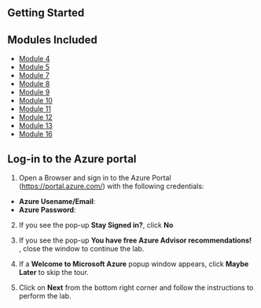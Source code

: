 ## **Getting Started**

## Modules Included

- [Module 4](https://github.com/MicrosoftLearning/DP-203T00-Data-Engineering-on-Microsoft-Azure/tree/master/Instructions/Labs/01)  
- [Module 5](https://github.com/MicrosoftLearning/DP-203T00-Data-Engineering-on-Microsoft-Azure/tree/master/Instructions/Labs/05)
- [Module 7](https://github.com/MicrosoftLearning/DP-203T00-Data-Engineering-on-Microsoft-Azure/tree/master/Instructions/Labs/07)
- [Module 8](https://github.com/MicrosoftLearning/DP-203T00-Data-Engineering-on-Microsoft-Azure/tree/master/Instructions/Labs/08)
- [Module 9](https://github.com/MicrosoftLearning/DP-203T00-Data-Engineering-on-Microsoft-Azure/tree/master/Instructions/Labs/09)
- [Module 10](https://github.com/MicrosoftLearning/DP-203T00-Data-Engineering-on-Microsoft-Azure/tree/master/Instructions/Labs/10)
- [Module 11](https://github.com/MicrosoftLearning/DP-203T00-Data-Engineering-on-Microsoft-Azure/tree/master/Instructions/Labs/11)
- [Module 12](https://github.com/MicrosoftLearning/DP-203T00-Data-Engineering-on-Microsoft-Azure/tree/master/Instructions/Labs/12)
- [Module 13](https://github.com/MicrosoftLearning/DP-203T00-Data-Engineering-on-Microsoft-Azure/tree/master/Instructions/Labs/13)
- [Module 16](https://github.com/MicrosoftLearning/DP-203T00-Data-Engineering-on-Microsoft-Azure/tree/master/Instructions/Labs/16)
 
## Log-in to the Azure portal

1.  Open a Browser and sign in to the Azure Portal (<https://portal.azure.com/>) with the following credentials:
   
   * **Azure Usename/Email**:  <inject key="AzureAdUserEmail"></inject>
   * **Azure Password**:  <inject key="AzureAdUserPassword"></inject>

2. If you see the pop-up  **Stay Signed in?**, click **No**

3. If you see the pop-up **You have free Azure Advisor recommendations!** , close the window to continue the lab. 

4. If a **Welcome to Microsoft Azure** popup window appears, click **Maybe Later** to skip the tour.

5. Click on **Next** from the bottom right corner and follow the instructions to perform the lab.
